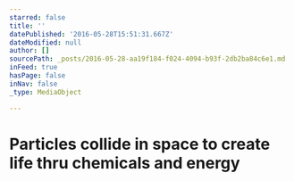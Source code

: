```yaml
---
starred: false
title: ''
datePublished: '2016-05-28T15:51:31.667Z'
dateModified: null
author: []
sourcePath: _posts/2016-05-28-aa19f184-f024-4094-b93f-2db2ba84c6e1.md
inFeed: true
hasPage: false
inNav: false
_type: MediaObject

---
```

# Particles collide in space to create life thru chemicals and energy